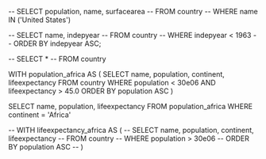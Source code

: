 -- SELECT population, name, surfacearea
-- FROM country
-- WHERE name IN ('United States')

-- SELECT name, indepyear
-- FROM country
-- WHERE indepyear < 1963
-- ORDER BY indepyear ASC;

-- SELECT *
-- FROM country

WITH population_africa AS (
	SELECT name, population, continent, lifeexpectancy
 	FROM country
	WHERE population < 30e06 AND lifeexpectancy > 45.0
	ORDER BY population ASC
 )

SELECT name, population, lifeexpectancy
FROM population_africa
WHERE continent = 'Africa'

-- WITH lifeexpectancy_africa AS (
-- 	SELECT name, population, continent, lifeexpectancy
--  	FROM country
-- 	WHERE population > 30e06
-- 	ORDER BY population ASC
--  )
